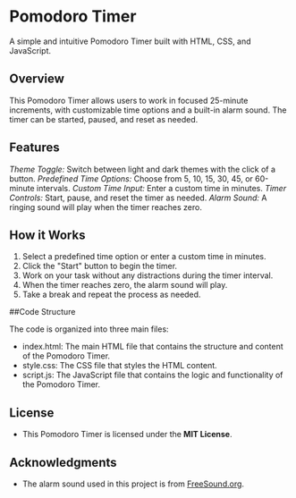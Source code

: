 # Pomodoro Timer
A simple and intuitive Pomodoro Timer built with HTML, CSS, and JavaScript.

## Overview
This Pomodoro Timer allows users to work in focused 25-minute increments, with customizable time options and a built-in alarm sound. The timer can be started, paused, and reset as needed.

## Features
_Theme Toggle:_ Switch between light and dark themes with the click of a button.
_Predefined Time Options:_ Choose from 5, 10, 15, 30, 45, or 60-minute intervals.
_Custom Time Input:_ Enter a custom time in minutes.
_Timer Controls:_ Start, pause, and reset the timer as needed.
_Alarm Sound:_ A ringing sound will play when the timer reaches zero.


## How it Works
1. Select a predefined time option or enter a custom time in minutes.
2. Click the "Start" button to begin the timer.
3. Work on your task without any distractions during the timer interval.
4. When the timer reaches zero, the alarm sound will play.
5. Take a break and repeat the process as needed.

##Code Structure

The code is organized into three main files:

* index.html: The main HTML file that contains the structure and content of the Pomodoro Timer.
* style.css: The CSS file that styles the HTML content.
* script.js: The JavaScript file that contains the logic and functionality of the Pomodoro Timer.

## License
- This Pomodoro Timer is licensed under the **MIT License**.

## Acknowledgments
- The alarm sound used in this project is from [FreeSound.org](FreeSound).